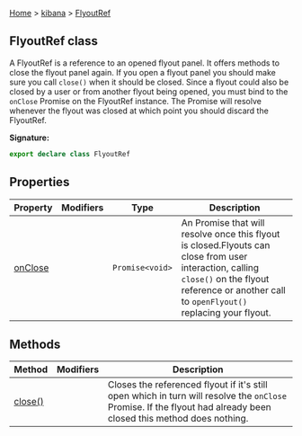 [Home](./index) &gt; [kibana](./kibana.md) &gt; [FlyoutRef](./kibana.flyoutref.md)

## FlyoutRef class

A FlyoutRef is a reference to an opened flyout panel. It offers methods to close the flyout panel again. If you open a flyout panel you should make sure you call `close()` when it should be closed. Since a flyout could also be closed by a user or from another flyout being opened, you must bind to the `onClose` Promise on the FlyoutRef instance. The Promise will resolve whenever the flyout was closed at which point you should discard the FlyoutRef.

<b>Signature:</b>

```typescript
export declare class FlyoutRef 
```

## Properties

|  Property | Modifiers | Type | Description |
|  --- | --- | --- | --- |
|  [onClose](./kibana.flyoutref.onclose.md) |  | <code>Promise&lt;void&gt;</code> | An Promise that will resolve once this flyout is closed.<!-- -->Flyouts can close from user interaction, calling <code>close()</code> on the flyout reference or another call to <code>openFlyout()</code> replacing your flyout. |

## Methods

|  Method | Modifiers | Description |
|  --- | --- | --- |
|  [close()](./kibana.flyoutref.close.md) |  | Closes the referenced flyout if it's still open which in turn will resolve the <code>onClose</code> Promise. If the flyout had already been closed this method does nothing. |

